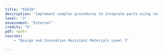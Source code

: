 ```yaml
---
title: "91620"
description: "Implement complex procedures to integrate parts using resistant materials to make a specified product"
level: "3"
assessment: "Internal"
credits: "6"
pdf: <pdf>
courses:
    - "Design and Innovation Resistant Materials Level 3"
    
---
```

